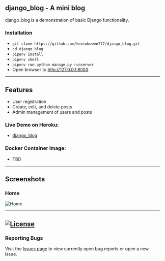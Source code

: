 ## django_blog - A mini blog

django_blog is a demonstration of basic Django functionality.

### Installation
 - `git clone https://github.com/kevinbowen777/django_blog.git`
 - `cd django_blog`
 - `pipenv install`
 - `pipenv shell`
 - `pipenv run python manage.py runserver`
 - Open browser to http://127.0.0.1:8000

---
## Features
 - User registration
 - Create, edit, and delete posts
 - Admin management of users and posts

### Live Demo on Heroku:
 - [django_blog](https://rocky-fortress-40743.herokuapp.com/)
### Docker Container Image:

 - TBD
---
## Screenshots

### Home
![Home](https://github.com/kevinbowen777/django_blog/blob/master/images/django_blog_homepage.png)

---
[![License](https://img.shields.io/badge/license-MIT-green)](https://github.com/kevinbowen777/django_blog/blob/master/LICENSE)
---
### Reporting Bugs

   Visit the [Issues page](https://github.com/kevinbowen777/django_blog/issues)
      to view currently open bug reports or open a new issue.
